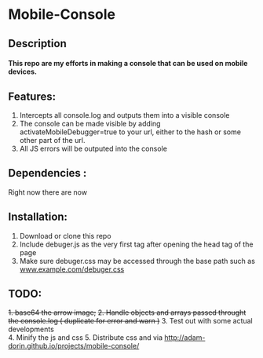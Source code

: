 # Mobile-Console

## Description
#### This repo are my efforts in making a console that can be used on mobile devices.

## Features:

1. Intercepts all console.log and outputs them into a visible console
2. The console can be made visible by adding activateMobileDebugger=true to your url, either to the hash or some other part of the url.
3. All JS errors will be outputed into the console

## Dependencies :

Right now there are now

## Installation:

1. Download or clone this repo
2. Include debuger.js as the very first tag after opening the head tag of the page
3. Make sure debuger.css may be accessed through the base path such as www.example.com/debuger.css


## TODO:

~~1. base64 the arrow image;~~
~~2. Handle objects and arrays passed throught the console.log ( duplicate for error and warn )~~
3. Test out with some actual developments<br/>
4. Minify the js and css
5. Distribute css and via http://adam-dorin.github.io/projects/mobile-console/
